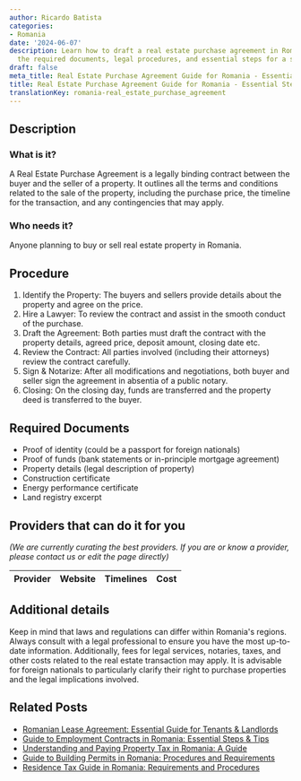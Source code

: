 ```yaml
---
author: Ricardo Batista
categories:
- Romania
date: '2024-06-07'
description: Learn how to draft a real estate purchase agreement in Romania. Discover
  the required documents, legal procedures, and essential steps for a smooth transaction.
draft: false
meta_title: Real Estate Purchase Agreement Guide for Romania - Essential Steps
title: Real Estate Purchase Agreement Guide for Romania - Essential Steps
translationKey: romania-real_estate_purchase_agreement
---
```


## Description
### What is it?
A Real Estate Purchase Agreement is a legally binding contract between the buyer and the seller of a property. It outlines all the terms and conditions related to the sale of the property, including the purchase price, the timeline for the transaction, and any contingencies that may apply.

### Who needs it?
Anyone planning to buy or sell real estate property in Romania.

## Procedure

1. Identify the Property: The buyers and sellers provide details about the property and agree on the price.
2. Hire a Lawyer: To review the contract and assist in the smooth conduct of the purchase.
3. Draft the Agreement: Both parties must draft the contract with the property details, agreed price, deposit amount, closing date etc.
4. Review the Contract: All parties involved (including their attorneys) review the contract carefully.
5. Sign & Notarize: After all modifications and negotiations, both buyer and seller sign the agreement in absentia of a public notary.
6. Closing: On the closing day, funds are transferred and the property deed is transferred to the buyer.

## Required Documents

- Proof of identity (could be a passport for foreign nationals)
- Proof of funds (bank statements or in-principle mortgage agreement)
- Property details (legal description of property)
- Construction certificate
- Energy performance certificate
- Land registry excerpt

## Providers that can do it for you

_(We are currently curating the best providers. If you are or know a provider, please contact us or edit the page directly)_

| Provider        |     Website     |     Timelines    |       Cost      |
| --------------- | --------------- |  :-------------: | :-------------: |

## Additional details

Keep in mind that laws and regulations can differ within Romania's regions. Always consult with a legal professional to ensure you have the most up-to-date information. Additionally, fees for legal services, notaries, taxes, and other costs related to the real estate transaction may apply. It is advisable for foreign nationals to particularly clarify their right to purchase properties and the legal implications involved.



## Related Posts

- [Romanian Lease Agreement: Essential Guide for Tenants & Landlords](https://tramitit.com/guides/romania/lease_agreement/)
- [Guide to Employment Contracts in Romania: Essential Steps & Tips](https://tramitit.com/guides/romania/employment_contract/)
- [Understanding and Paying Property Tax in Romania: A Guide](https://tramitit.com/guides/romania/property_tax/)
- [Guide to Building Permits in Romania: Procedures and Requirements](https://tramitit.com/guides/romania/building_permit/)
- [Residence Tax Guide in Romania: Requirements and Procedures](https://tramitit.com/guides/romania/residence_tax/)